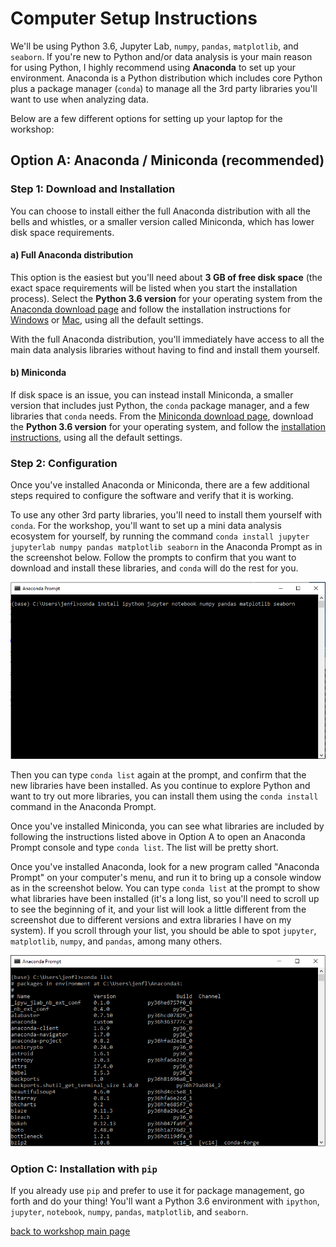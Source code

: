 # Computer Setup Instructions

We'll be using Python 3.6, Jupyter Lab, `numpy`, `pandas`, `matplotlib`, and `seaborn`. If you're new to Python and/or data analysis is your main reason for using Python, I highly recommend using **Anaconda** to set up your environment. Anaconda is a Python distribution which includes core Python plus a package manager (`conda`) to manage all the 3rd party libraries you'll want to use when analyzing data.

Below are a few different options for setting up your laptop for the workshop:

## Option A: Anaconda / Miniconda (recommended)

### Step 1: Download and Installation

You can choose to install either the full Anaconda distribution with all the bells and whistles, or a smaller version called Miniconda, which has lower disk space requirements.

#### a) Full Anaconda distribution

This option is the easiest but you'll need about **3 GB of free disk space** (the exact space requirements will be listed when you start the installation process). Select the **Python 3.6 version** for your operating system from the [Anaconda download page](https://www.anaconda.com/download/) and follow the installation instructions for [Windows](https://docs.anaconda.com/anaconda/install/windows) or [Mac](https://docs.anaconda.com/anaconda/install/mac-os), using all the default settings. 

With the full Anaconda distribution, you'll immediately have access to all the main data analysis libraries without having to find and install them yourself. 

#### b) Miniconda

If disk space is an issue, you can instead install Miniconda, a smaller version that includes just Python, the `conda` package manager, and a few libraries that `conda` needs. From the [Miniconda download page](https://conda.io/miniconda.html), download the **Python 3.6 version** for your operating system, and follow the [installation instructions](https://conda.io/docs/user-guide/install/index.html), using all the default settings. 

### Step 2: Configuration

Once you've installed Anaconda or Miniconda, there are a few additional steps required to configure the software and verify that it is working.

To use any other 3rd party libraries, you'll need to install them yourself with `conda`. For the workshop, you'll want to set up a mini data analysis ecosystem for yourself, by running the command `conda install jupyter jupyterlab numpy pandas matplotlib seaborn` in the Anaconda Prompt as in the screenshot below. Follow the prompts to confirm that you want to download and install these libraries, and `conda` will do the rest for you.

![screenshot](img/screenshots/miniconda.png)

Then you can type `conda list` again at the prompt, and confirm that the new libraries have been installed. As you continue to explore Python and want to try out more libraries, you can install them using the `conda install` command in the Anaconda Prompt.

Once you've installed Miniconda, you can see what libraries are included by following the instructions listed above in Option A to open an Anaconda Prompt console and type `conda list`. The list will be pretty short.

Once you've installed Anaconda, look for a new program called "Anaconda Prompt" on your computer's menu, and run it to bring up a console window as in the screenshot below. You can type `conda list` at the prompt to show what libraries have been installed (it's a long list, so you'll need to scroll up to see the beginning of it, and your list will look a little different from the screenshot due to different versions and extra libraries I have on my system). If you scroll through your list, you should be able to spot `jupyter`, `matplotlib`, `numpy`, and `pandas`, among many others.

![screenshot](img/screenshots/anaconda_full.png)

### Option C: Installation with `pip`

If you already use `pip` and prefer to use it for package management, go forth and do your thing! You'll want a Python 3.6 environment with `ipython`, `jupyter`, `notebook`, `numpy`, `pandas`, `matplotlib`, and `seaborn`.

[back to workshop main page](https://jenfly.github.io/pydata-intro-workshop/)
